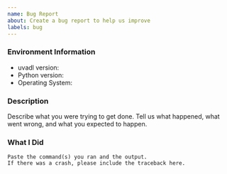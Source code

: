 ```yaml
---
name: Bug Report
about: Create a bug report to help us improve
labels: bug
---
```


<!-- Please search existing issues to avoid creating duplicates. -->

### Environment Information

-   uvadl version:
-   Python version:
-   Operating System:

### Description

Describe what you were trying to get done.
Tell us what happened, what went wrong, and what you expected to happen.

### What I Did

```
Paste the command(s) you ran and the output.
If there was a crash, please include the traceback here.
```
